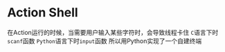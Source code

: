 # Action Shell
在Action运行的时候，当需要用户输入某些字符时，会导致线程卡住
`C`语言下时`scanf`函数
`Python`语言下时`input`函数
所以用Python实现了一个自建终端

